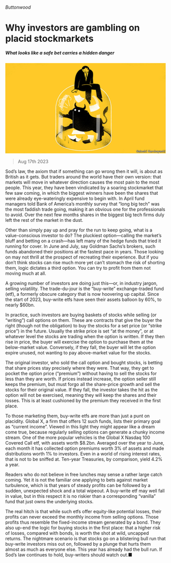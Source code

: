 ###### Buttonwood

# Why investors are gambling on placid stockmarkets 

##### What looks like a safe bet carries a hidden danger 

![image](images/20230819_FND040.jpg) 

> Aug 17th 2023 

Sod’s law, the axiom that if something can go wrong then it will, is about as British as it gets. But traders around the world have their own version: that markets will move in whatever direction causes the most pain to the most people. This year, they have been vindicated by a soaring stockmarket that few saw coming, in which the biggest winners have been the shares that were already eye-wateringly expensive to begin with. In April fund managers told Bank of America’s monthly survey that “long big tech” was the most faddish trade going, making it an obvious one for the professionals to avoid. Over the next few months shares in the biggest big tech firms duly left the rest of the market in the dust.

Other than simply pay up and pray for the run to keep going, what is a value-conscious investor to do? The pluckiest option—calling the market’s bluff and betting on a crash—has left many of the hedge funds that tried it running for cover. In June and July, say Goldman Sachs’s brokers, such funds abandoned their positions at the fastest pace in years. Those looking on may not thrill at the prospect of recreating their experience. But if you don’t think stocks can rise much more yet can’t stomach the risk of shorting them, logic dictates a third option. You can try to profit from them not moving much at all.

A growing number of investors are doing just this—or, in industry jargon, selling volatility. The trade-du-jour is the “buy-write” exchange-traded fund (etf), a formerly obscure category that is now hoovering up capital. Since the start of 2023, buy-write etfs have seen their assets balloon by 60%, to nearly $60bn.

In practice, such investors are buying baskets of stocks while selling (or “writing”) call options on them. These are contracts that give the buyer the right (though not the obligation) to buy the stocks for a set price (or “strike price”) in the future. Usually the strike price is set “at the money”, or at whatever level the stocks are trading when the option is written. If they then rise in price, the buyer will exercise the option to purchase them at the below-market value. Conversely, if they fall, the buyer will let the option expire unused, not wanting to pay above-market value for the stocks.

The original investor, who sold the call option and bought stocks, is betting that share prices stay precisely where they were. That way, they get to pocket the option price (“premium”) without having to sell the stocks for less than they are worth. If prices instead increase, the option seller still keeps the premium, but must forgo all the share-price growth and sell the stocks for their original value. If they fall, the investor takes the hit as the option will not be exercised, meaning they will keep the shares and their losses. This is at least cushioned by the premium they received in the first place.

To those marketing them, buy-write etfs are more than just a punt on placidity. Global X, a firm that offers 12 such funds, lists their primary goal as “current income”. Viewed in this light they might appear like a dream come true, because regularly selling options can generate a chunky income stream. One of the more popular vehicles is the Global X Nasdaq 100 Covered Call etf, with assets worth $8.2bn. Averaged over the year to June, each month it has collected option premiums worth 3% of assets and made distributions worth 1% to investors. Even in a world of rising interest rates, that is not to be sniffed at. Ten-year Treasuries, by comparison, yield 4.2% a year.

Readers who do not believe in free lunches may sense a rather large catch coming. Yet it is not the familiar one applying to bets against market turbulence, which is that years of steady profits can be followed by a sudden, unexpected shock and a total wipeout. A buy-write etf may well fall in value, but in this respect it is no riskier than a corresponding “vanilla” fund that just owns the underlying stocks.

The real hitch is that while such etfs offer equity-like potential losses, their profits can never exceed the monthly income from selling options. Those profits thus resemble the fixed-income stream generated by a bond. They also up-end the logic for buying stocks in the first place: that a higher risk of losses, compared with bonds, is worth the shot at wild, uncapped returns. The nightmare scenario is that stocks go on a blistering bull run that buy-write investors miss out on, followed by a plunge that hurts them almost as much as everyone else. This year has already had the bull run. If Sod’s law continues to hold, buy-writers should watch out.■






